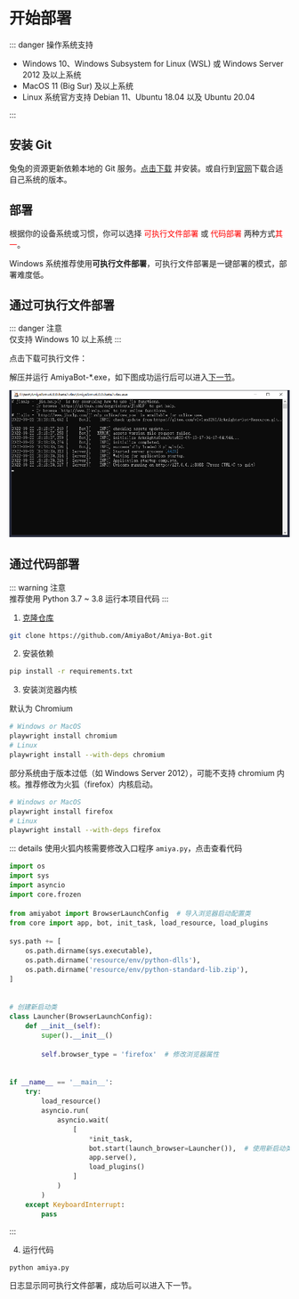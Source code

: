 <script setup>
import download from '../../components/download.vue'
</script>

# 开始部署

::: danger 操作系统支持<br>

- Windows 10、Windows Subsystem for Linux (WSL) 或 Windows Server 2012 及以上系统
- MacOS 11 (Big Sur) 及以上系统
- Linux 系统官方支持 Debian 11、Ubuntu 18.04 以及 Ubuntu 20.04

:::

## 安装 Git

兔兔的资源更新依赖本地的 Git
服务。[点击下载](https://objects.githubusercontent.com/github-production-release-asset-2e65be/23216272/2c9b0433-013d-483f-8c1c-256e88ec86f3?X-Amz-Algorithm=AWS4-HMAC-SHA256&X-Amz-Credential=AKIAIWNJYAX4CSVEH53A%2F20220922%2Fus-east-1%2Fs3%2Faws4_request&X-Amz-Date=20220922T110228Z&X-Amz-Expires=300&X-Amz-Signature=366b23a99d9d870adc84fcfa3b7bbbebdff6484446b49a76922930f32a603102&X-Amz-SignedHeaders=host&actor_id=34387011&key_id=0&repo_id=23216272&response-content-disposition=attachment%3B%20filename%3DGit-2.37.3-64-bit.exe&response-content-type=application%2Foctet-stream)
并安装。或自行到[官网](http://gitforwindows.org/)下载合适自己系统的版本。

## 部署

根据你的设备系统或习惯，你可以选择 <span style="color: red">可执行文件部署</span> 或 <span style="color: red">
代码部署</span> 两种方式<span style="color: red">其一</span>。

Windows 系统推荐使用**可执行文件部署**，可执行文件部署是一键部署的模式，部署难度低。

## 通过可执行文件部署

::: danger 注意<br>
仅支持 Windows 10 以上系统
:::

点击下载可执行文件：
<download version="master" text="正式版" />
<download version="dev" text="测试版" />

解压并运行 AmiyaBot-*.exe，如下图成功运行后可以进入[下一节](/guide/deploy/console/)。

![img.png](../../assets/deploy/running.png)

## 通过代码部署

::: warning 注意<br>
推荐使用 Python 3.7 ~ 3.8 运行本项目代码
:::

1. [克隆仓库](https://github.com/AmiyaBot/Amiya-Bot)

```bash
git clone https://github.com/AmiyaBot/Amiya-Bot.git
```

2. 安装依赖

```bash
pip install -r requirements.txt
```

3. 安装浏览器内核

默认为 Chromium

```bash
# Windows or MacOS
playwright install chromium
# Linux
playwright install --with-deps chromium
```

部分系统由于版本过低（如 Windows Server 2012），可能不支持 chromium 内核。推荐修改为火狐（firefox）内核启动。

```bash
# Windows or MacOS
playwright install firefox
# Linux
playwright install --with-deps firefox
```

::: details 使用火狐内核需要修改入口程序 `amiya.py`，点击查看代码

```python {6,16,21,31}
import os
import sys
import asyncio
import core.frozen

from amiyabot import BrowserLaunchConfig  # 导入浏览器启动配置类
from core import app, bot, init_task, load_resource, load_plugins

sys.path += [
    os.path.dirname(sys.executable),
    os.path.dirname('resource/env/python-dlls'),
    os.path.dirname('resource/env/python-standard-lib.zip'),
]


# 创建新启动类
class Launcher(BrowserLaunchConfig):
    def __init__(self):
        super().__init__()

        self.browser_type = 'firefox'  # 修改浏览器属性


if __name__ == '__main__':
    try:
        load_resource()
        asyncio.run(
            asyncio.wait(
                [
                    *init_task,
                    bot.start(launch_browser=Launcher()),  # 使用新启动类启动浏览器
                    app.serve(),
                    load_plugins()
                ]
            )
        )
    except KeyboardInterrupt:
        pass
```

:::

4. 运行代码

```bash
python amiya.py
```

日志显示同可执行文件部署，成功后可以进入下一节。
